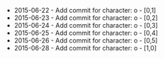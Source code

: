 - 2015-06-22 - Add commit for character: o - [0,1]
- 2015-06-23 - Add commit for character: o - [0,2]
- 2015-06-24 - Add commit for character: o - [0,3]
- 2015-06-25 - Add commit for character: o - [0,4]
- 2015-06-26 - Add commit for character: o - [0,5]
- 2015-06-28 - Add commit for character: o - [1,0]
